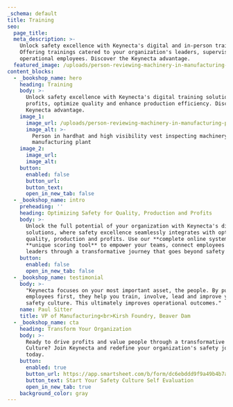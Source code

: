 ```yaml
---
_schema: default
title: Training
seo:
  page_title:
  meta_description: >-
    Unlock safety excellence with Keynecta's digital and in-person trainings.
    Offering trainings catered to your organization's leaders, supervisors, and
    operational employees. Discover the Keynecta advantage.
  featured_image: /uploads/person-reviewing-machinery-in-manufacturing-plant.jpg
content_blocks:
  - _bookshop_name: hero
    heading: Training
    body: >-
      Unlock safety excellence with Keynecta's digital training solutions. Drive
      profits, optimize quality and enhance production efficiency. Discover the
      Keynecta advantage.
    image_1:
      image_url: /uploads/person-reviewing-machinery-in-manufacturing-plant.jpg
      image_alt: >-
        Person in hardhat and high visibility vest inspecting machinery in a
        manufacturing plant
    image_2:
      image_url:
      image_alt:
    button:
      enabled: false
      button_url:
      button_text:
      open_in_new_tab: false
  - _bookshop_name: intro
    preheading: ''
    heading: Optimizing Safety for Quality, Production and Profits
    body: >-
      Unlock the full potential of your organization with Keynecta's digital
      solutions, where safety excellence seamlessly integrates with optimizing
      quality, production and profits. Use our **complete online system** and
      **unique scoring tool** to empower your teams, connect employees and guide
      leaders through a transformative journey that goes beyond safety alone.
    button:
      enabled: false
      open_in_new_tab: false
  - _bookshop_name: testimonial
    body: >-
      "Keynecta focuses on your most important asset, the people. By putting
      employees first, they help you train, involve, lead and improve your
      safety culture. This ultimately improves operational outcomes."
    name: Paul Sitter
    title: VP of Manufacturing<br>Kirsh Foundry, Beaver Dam
  - _bookshop_name: cta
    heading: Transform Your Organization
    body: >-
      Ready to drive profits and value people through a transformative Safety
      Culture? Join Keynecta and redefine your organization's safety journey
      today.
    button:
      enabled: true
      button_url: https://app.smartsheet.com/b/form/dc6ebddd9f9a49b4b7a87e7d705fa150
      button_text: Start Your Safety Culture Self Evaluation
      open_in_new_tab: true
    background_color: gray
---
```

